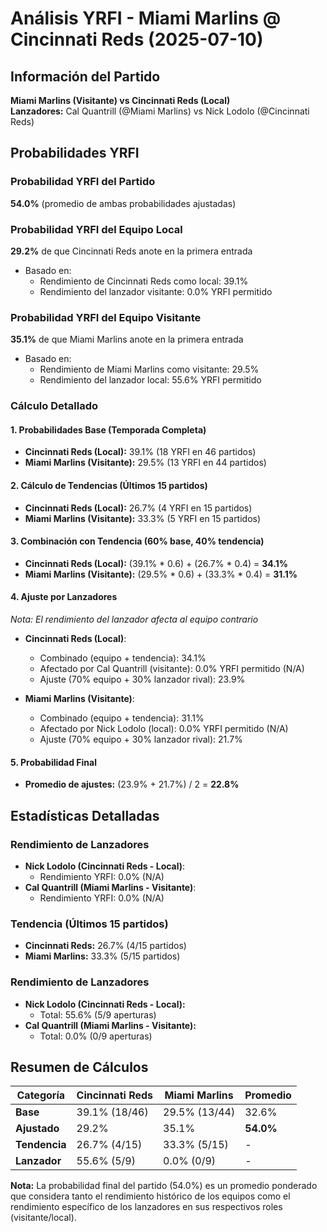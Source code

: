 # Análisis YRFI - Miami Marlins @ Cincinnati Reds (2025-07-10)

## Información del Partido
**Miami Marlins (Visitante) vs Cincinnati Reds (Local)**  
**Lanzadores:** Cal Quantrill (@Miami Marlins) vs Nick Lodolo (@Cincinnati Reds)

## Probabilidades YRFI

### Probabilidad YRFI del Partido
**54.0%** (promedio de ambas probabilidades ajustadas)

### Probabilidad YRFI del Equipo Local
**29.2%** de que Cincinnati Reds anote en la primera entrada
- Basado en:
  - Rendimiento de Cincinnati Reds como local: 39.1%
  - Rendimiento del lanzador visitante: 0.0% YRFI permitido

### Probabilidad YRFI del Equipo Visitante
**35.1%** de que Miami Marlins anote en la primera entrada
- Basado en:
  - Rendimiento de Miami Marlins como visitante: 29.5%
  - Rendimiento del lanzador local: 55.6% YRFI permitido

### Cálculo Detallado

#### 1. Probabilidades Base (Temporada Completa)
- **Cincinnati Reds (Local):** 39.1% (18 YRFI en 46 partidos)
- **Miami Marlins (Visitante):** 29.5% (13 YRFI en 44 partidos)

#### 2. Cálculo de Tendencias (Últimos 15 partidos)
- **Cincinnati Reds (Local):** 26.7% (4 YRFI en 15 partidos)
- **Miami Marlins (Visitante):** 33.3% (5 YRFI en 15 partidos)

#### 3. Combinación con Tendencia (60% base, 40% tendencia)
- **Cincinnati Reds (Local):** (39.1% * 0.6) + (26.7% * 0.4) = **34.1%**
- **Miami Marlins (Visitante):** (29.5% * 0.6) + (33.3% * 0.4) = **31.1%**

#### 4. Ajuste por Lanzadores
*Nota: El rendimiento del lanzador afecta al equipo contrario*

- **Cincinnati Reds (Local)**:
  - Combinado (equipo + tendencia): 34.1%
  - Afectado por Cal Quantrill (visitante): 0.0% YRFI permitido (N/A)
  - Ajuste (70% equipo + 30% lanzador rival): 23.9%

- **Miami Marlins (Visitante)**:
  - Combinado (equipo + tendencia): 31.1%
  - Afectado por Nick Lodolo (local): 0.0% YRFI permitido (N/A)
  - Ajuste (70% equipo + 30% lanzador rival): 21.7%

#### 5. Probabilidad Final
- **Promedio de ajustes:** (23.9% + 21.7%) / 2 = **22.8%**

## Estadísticas Detalladas


### Rendimiento de Lanzadores
- **Nick Lodolo (Cincinnati Reds - Local)**:
  - Rendimiento YRFI: 0.0% (N/A)
- **Cal Quantrill (Miami Marlins - Visitante)**:
  - Rendimiento YRFI: 0.0% (N/A)
### Tendencia (Últimos 15 partidos)
- **Cincinnati Reds:** 26.7% (4/15 partidos)
- **Miami Marlins:** 33.3% (5/15 partidos)

### Rendimiento de Lanzadores
- **Nick Lodolo (Cincinnati Reds - Local):**
  - Total: 55.6% (5/9 aperturas)
- **Cal Quantrill (Miami Marlins - Visitante):**
  - Total: 0.0% (0/9 aperturas)

## Resumen de Cálculos
| Categoría | Cincinnati Reds      | Miami Marlins        | Promedio |
|-----------|----------------------|----------------------|----------|
| **Base** | 39.1% (18/46) | 29.5% (13/44) | 32.6% |
| **Ajustado** | 29.2% | 35.1% | **54.0%** |
| **Tendencia** | 26.7% (4/15) | 33.3% (5/15) | - |
| **Lanzador** | 55.6% (5/9) | 0.0% (0/9) | - |

**Nota:** La probabilidad final del partido (54.0%) es un promedio ponderado que considera tanto el rendimiento histórico de los equipos como el rendimiento específico de los lanzadores en sus respectivos roles (visitante/local).